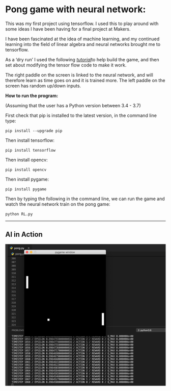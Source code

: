 # Pong game with neural network:

This was my first project using tensorflow. I used this to play around with some ideas I have been having for a final project at Makers. 

I have been fascinated at the idea of machine learning, and my continued learning into the field of linear algebra and neural networks brought me to tensorflow.

As a ‘dry run’ I used the following [*tutorial*](https://www.youtube.com/watch?v=Hqf__FlRlzg&t=1309s)to help build the game, and then set about modifying the tensor flow code to make it work.

The right paddle on the screen is linked to the neural network, and will therefore learn as time goes on and it is trained more. The left paddle on the screen has random up/down inputs.

__How to run the program:__

(Assuming that the user has a Python version between 3.4 - 3.7)

First check that pip is installed to the latest version, in the command line type: 

```
pip install --upgrade pip
```

Then install tensorflow:

```
pip install tensorflow
```

Then install opencv:

```
pip install opencv
```

Then install pygame:

```
pip install pygame
```

Then by typing the following in the command line, we can run the game and watch the neural network train on the pong game:

```
python RL.py
```

---
## AI in Action
<img src="images/screenshot.png">
